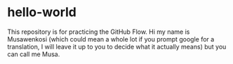 # hello-world
This repository is for practicing the GitHub Flow.
Hi my name is Musawenkosi (which could mean a whole lot if you prompt google for a translation, I will leave it up to you to decide what it actually means) but you can call me Musa.
